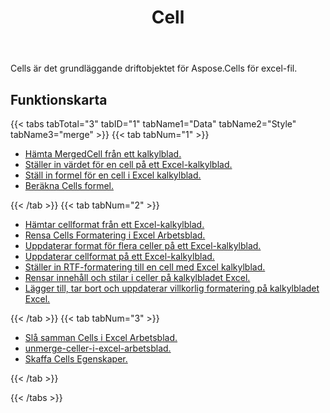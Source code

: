 ﻿---
title: Cell
second_title: Aspose.Cells Cloud Documen
type: docs
url: /sv/working-with-cells/
aliases: [/working-with-worksheets/]
keywords: REST API, spreadsheets, excel, cell
description: "Cells. Cloud API för Excel fungerar: celler fungerar"
weight: 100
---
 Cells är det grundläggande driftobjektet för Aspose.Cells för excel-fil.

## Funktionskarta


{{< tabs tabTotal="3" tabID="1" tabName1="Data" tabName2="Style" tabName3="merge" >}}
{{< tab tabNum="1" >}}
<div class="row">
    <div class="col-md-6">
        <ul>
            <li><a href="/cells/sv/get-mergedcell-from-a-worksheet//">Hämta MergedCell från ett kalkylblad.</a></li>
            <li><a href="/cells/sv/set-value-of-a-cell-in-a-worksheet/">Ställer in värdet för en cell på ett Excel-kalkylblad.</a></li>
            <li><a href="/cells/sv/set-formula-for-a-cell-in-excel-worksheets/">Ställ in formel för en cell i Excel kalkylblad.</a></li>
            <li><a href="/cells/sv/calculate-cells-formula/">Beräkna Cells formel.</a></li>            
        </ul>
    </div>
</div>
{{< /tab >}}
{{< tab tabNum="2" >}}
<div class="row">
    <div class="col-md-6">
        <ul>
            <li><a href="/cells/sv/get-cell-style-from-a-worksheet/">Hämtar cellformat från ett Excel-kalkylblad.</a></li>
            <li><a href="/cells/sv/clear-cells-formatting-in-excel-worksheet/">Rensa Cells Formatering i Excel Arbetsblad.</a></li>
            <li><a href="/cells/sv/update-multiple-cells-style/">Uppdaterar format för flera celler på ett Excel-kalkylblad.</a></li>
            <li><a href="/cells/sv/change-cell-style-in-excel-worksheet/">Uppdaterar cellformat på ett Excel-kalkylblad.</a></li>
            <li><a href="/cells/sv/apply-rich-text-formatting-to-a-cell/">Ställer in RTF-formatering till en cell med Excel kalkylblad.</a></li>
            <li><a href="/cells/sv/clear-contents-and-styles-of-cells-in-excel-worksheet/">Rensar innehåll och stilar i celler på kalkylbladet Excel.</a></li>
            <li><a href="/cells/sv/working-with-conditional-formatting/">Lägger till, tar bort och uppdaterar villkorlig formatering på kalkylbladet Excel.</a></li>            
        </ul>
    </div>
</div>
{{< /tab >}}
{{< tab tabNum="3" >}}
<div class="row">
    <div class="col-md-6">
        <ul>
            <li><a href="/cells/sv/merge-cells-in-excel-worksheet/">Slå samman Cells i Excel Arbetsblad.</a></li>
            <li><a href="/cells/sv/Unmerge Cells in Excel Worksheet/">unmerge-celler-i-excel-arbetsblad.</a></li>
            <li><a href="/cells/sv/get-cells-properties/">Skaffa Cells Egenskaper.</a></li>
        </ul>
</div>
{{< /tab >}}

{{< /tabs >}}

